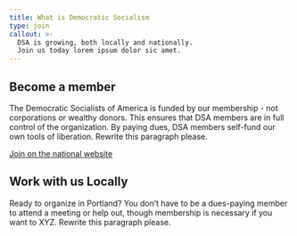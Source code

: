 ```yaml
---
title: What is Democratic Socialism
type: join
callout: >-
  DSA is growing, both locally and nationally. 
  Join us today lorem ipsum dolor sic amet.
---
```

## Become a member

The Democratic Socialists of America is funded by our membership - not
corporations or wealthy donors. This ensures that DSA members are in full
control of the organization. By paying dues, DSA members self-fund our own tools
of liberation. Rewrite this paragraph please.

<a class="button" href="https://act.dsausa.org/donate/membership/">
  Join on the national website
</a>

## Work with us Locally

Ready to organize in Portland? You don’t have to be a dues-paying member to
attend a meeting or help out, though membership is necessary if you want to XYZ.
Rewrite this paragraph please.
